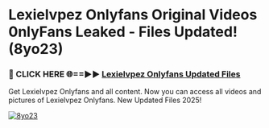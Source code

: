 # Lexielvpez Onlyfans Original Videos 0nlyFans Leaked - Files Updated! (8yo23)

<h3>🔴 CLICK HERE 🌐==►► <a href="https://tinyurl.com/ehrbuxhb" rel="nofollow">Lexielvpez Onlyfans Updated Files</a></h3>

Get Lexielvpez Onlyfans and all content. Now you can access all videos and pictures of Lexielvpez Onlyfans. New Updated Files 2025!

[![8yo23](https://i.imgur.com/lVYEuWS.gif)](https://tinyurl.com/ehrbuxhb)
